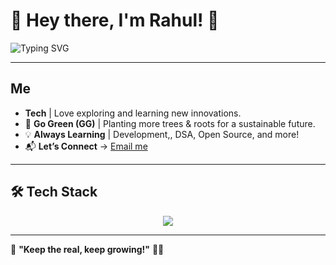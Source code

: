 # 🌟 Hey there, I'm Rahul! 👋  

![Typing SVG](https://readme-typing-svg.herokuapp.com?font=Fira+Code&weight=600&pause=1000&color=32CD32&width=435&lines=KumarRahul;Passionate+about+Tech!;Go+Green+(GG)+Advocate!;Building+Cool+Projects!;Always+Learning!🚀)

---

##  Me  
- **Tech** | Love exploring and learning new innovations.  
- 🌱 **Go Green (GG)** | Planting more trees & roots for a sustainable future.  
- 💡 **Always Learning** | Development,, DSA, Open Source, and more!  
- 📬 **Let’s Connect** → [Email me](mailto:rootrahull21@gmail.com)  

---

## 🛠️ Tech Stack  
<div align="center">
  <img src="https://skillicons.dev/icons?i=java,python,html,css,js,react,nodejs,mysql,mongodb,git,github" />
</div>



---





💬 **"Keep the real, keep growing!"** 🚀✨  
